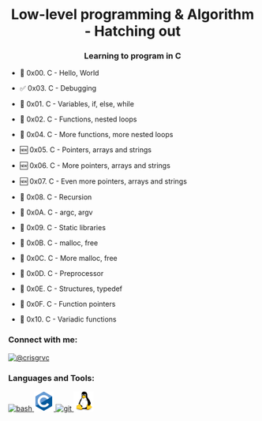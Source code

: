 <h1 align="center">Low-level programming & Algorithm - Hatching out</h1>
<h3 align="center">Learning to program in C</h3>

- 👋 0x00. C - Hello, World

- ✅ 0x03. C - Debugging

- 🔀 0x01. C - Variables, if, else, while

- 🔁 0x02. C - Functions, nested loops

- 🔁 0x04. C - More functions, more nested loops

- 🆕 0x05. C - Pointers, arrays and strings

- 🆕 0x06. C - More pointers, arrays and strings

- 🆕 0x07. C - Even more pointers, arrays and strings

- 🔁 0x08. C - Recursion

- 🔁 0x0A. C - argc, argv

- 📑 0x09. C - Static libraries

- 📑 0x0B. C - malloc, free

- 📑 0x0C. C - More malloc, free

- 📑 0x0D. C - Preprocessor

- 📑 0x0E. C - Structures, typedef

- 📑 0x0F. C - Function pointers

- 📑 0x10. C - Variadic functions

<h3 align="left">Connect with me:</h3>
<p align="left">
<a href="https://twitter.com/@crisgrvc" target="blank"><img align="center" src="https://raw.githubusercontent.com/rahuldkjain/github-profile-readme-generator/master/src/images/icons/Social/twitter.svg" alt="@crisgrvc" height="30" width="40" /></a>
</p>

<h3 align="left">Languages and Tools:</h3>
<p align="left"> <a href="https://www.gnu.org/software/bash/" target="_blank"> <img src="https://www.vectorlogo.zone/logos/gnu_bash/gnu_bash-icon.svg" alt="bash" width="40" height="40"/> </a> <a href="https://www.cprogramming.com/" target="_blank"> <img src="https://raw.githubusercontent.com/devicons/devicon/master/icons/c/c-original.svg" alt="c" width="40" height="40"/> </a> <a href="https://git-scm.com/" target="_blank"> <img src="https://www.vectorlogo.zone/logos/git-scm/git-scm-icon.svg" alt="git" width="40" height="40"/> </a> <a href="https://www.linux.org/" target="_blank"> <img src="https://raw.githubusercontent.com/devicons/devicon/master/icons/linux/linux-original.svg" alt="linux" width="40" height="40"/> </a> </p>
